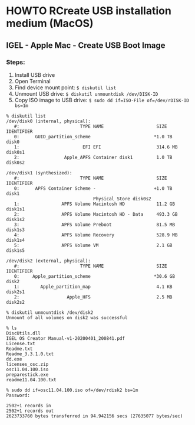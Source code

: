 # HOWTO RCreate USB installation medium (MacOS)

## IGEL - Apple Mac - Create USB Boot Image

### Steps:

1) Install USB drive
2) Open Terminal
3) Find device mount point: ```$ diskutil list```
4) Unmount USB drive: ```$ diskutil unmountdisk /dev/DISK-ID```
5) Copy ISO image to USB drive: ```$ sudo dd if=ISO-File of=/dev/rDISK-ID bs=1m```

```{MacOS}
% diskutil list
/dev/disk0 (internal, physical):
   #:                       TYPE NAME                    SIZE       IDENTIFIER
   0:      GUID_partition_scheme                        *1.0 TB     disk0
   1:                        EFI EFI                     314.6 MB   disk0s1
   2:                 Apple_APFS Container disk1         1.0 TB     disk0s2

/dev/disk1 (synthesized):
   #:                       TYPE NAME                    SIZE       IDENTIFIER
   0:      APFS Container Scheme -                      +1.0 TB     disk1
                                 Physical Store disk0s2
   1:                APFS Volume Macintosh HD            11.2 GB    disk1s1
   2:                APFS Volume Macintosh HD - Data     493.3 GB   disk1s2
   3:                APFS Volume Preboot                 81.5 MB    disk1s3
   4:                APFS Volume Recovery                528.9 MB   disk1s4
   5:                APFS Volume VM                      2.1 GB     disk1s5

/dev/disk2 (external, physical):
   #:                       TYPE NAME                    SIZE       IDENTIFIER
   0:     Apple_partition_scheme                        *30.6 GB    disk2
   1:        Apple_partition_map                         4.1 KB     disk2s1
   2:                  Apple_HFS                         2.5 MB     disk2s2
   ```

```
% diskutil unmountdisk /dev/disk2
Unmount of all volumes on disk2 was successful
   ```

   ```
% ls
DiscUtils.dll
IGEL OS Creator Manual-v1-20200401_200841.pdf
License.txt
Readme.txt
Readme_3.3.1.0.txt
dd.exe
licenses_osc.zip
osc11.04.100.iso
preparestick.exe
readme11.04.100.txt
   ```

```
% sudo dd if=osc11.04.100.iso of=/dev/rdisk2 bs=1m
Password:

2502+1 records in
2502+1 records out
2623733760 bytes transferred in 94.942156 secs (27635077 bytes/sec)
   ```
